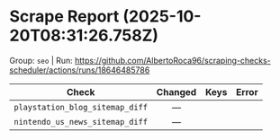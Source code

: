 # Scrape Report (2025-10-20T08:31:26.758Z)

Group: `seo`  |  Run: https://github.com/AlbertoRoca96/scraping-checks-scheduler/actions/runs/18646485786

| Check | Changed | Keys | Error |
|---|:---:|:--|:--|
| `playstation_blog_sitemap_diff` | — |  |  |
| `nintendo_us_news_sitemap_diff` | — |  |  |

